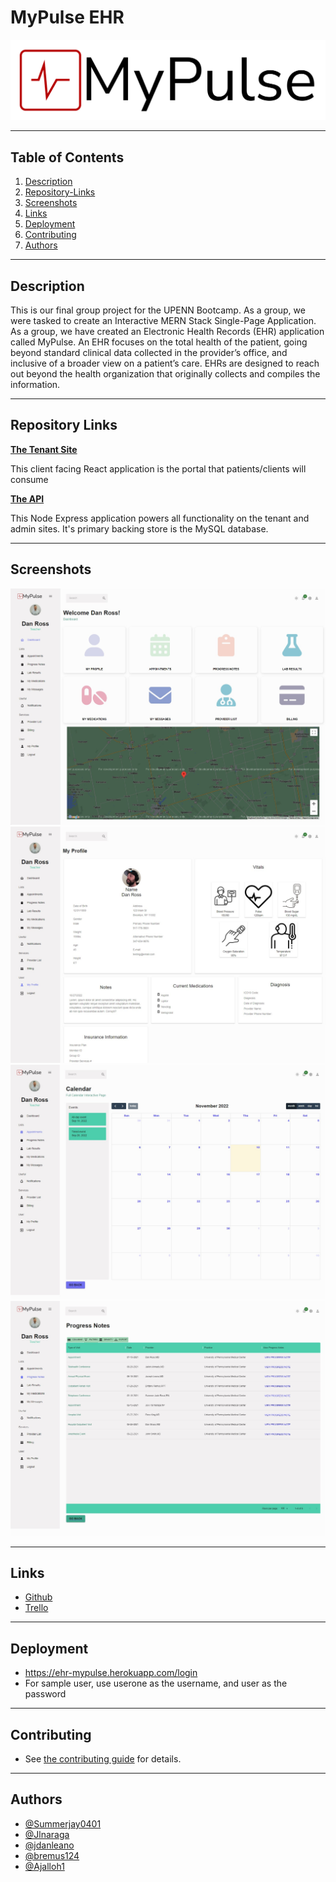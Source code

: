 # MyPulse EHR

![Application Logo](./src/project-emr-frontend/src/assets/images/my-pulse-logo.png)

---

## Table of Contents

1. [Description](#description)
2. [Repository-Links](#repository-links)
3. [Screenshots](#screenshots)
4. [Links](#links)
5. [Deployment](#deployment)
6. [Contributing](#contributing)
7. [Authors](#authors)

---

## Description

This is our final group project for the UPENN Bootcamp. As a group, we were tasked to create an Interactive MERN Stack Single-Page Application. As a group, we have created an Electronic Health Records (EHR) application called MyPulse. An EHR focuses on the total health of the patient, going beyond standard clinical data collected in the provider’s office, and inclusive of a broader view on a patient’s care. EHRs are designed to reach out beyond the health organization that originally collects and compiles the information.

---

## Repository Links

**[The Tenant Site](/src/project-emr-frontend)**

This client facing React application is the portal that patients/clients will consume

**[The API](/src/project-emr-backend)**

This Node Express application powers all functionality on the tenant and admin sites. It's primary backing store is the MySQL database.

---

## Screenshots

![Screenshot of the app](./src/project-emr-frontend/src/assets/images/screenshot1.jpg)
![Screenshot of the app](./src/project-emr-frontend/src/assets/images/screenshot2.jpg)
![Screenshot of the app](./src/project-emr-frontend/src/assets/images/screenshot3.jpg)
![Screenshot of the app](./src/project-emr-frontend/src/assets/images/screenshot4.jpg)

---

## Links

- [Github](https://github.com/Summerjay0401/project-x-emr)
- [Trello](https://trello.com/b/xFDJDZFT/emr)

---

## Deployment

- https://ehr-mypulse.herokuapp.com/login
- For sample user, use userone as the username, and user as the password

---

## Contributing

 - See [the contributing guide](/CONTRIBUTING.md) for details.

---

## Authors

- [@Summerjay0401](https://github.com/Summerjay0401)
- [@Jlnaraga](https://github.com/Jlnaraga)
- [@jdanleano](https://github.com/jdanleano)
- [@bremus124](https://github.com/bremus124)
- [@Ajalloh1](https://github.com/Ajalloh1)
